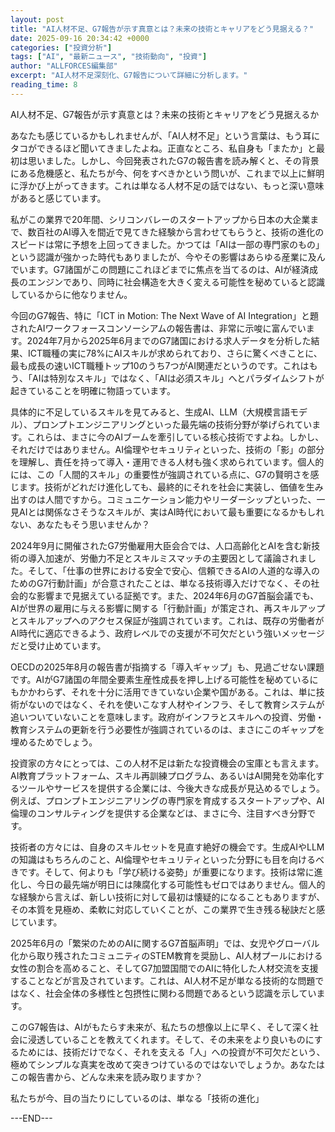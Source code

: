 ```yaml
---
layout: post
title: "AI人材不足、G7報告が示す真意とは？未来の技術とキャリアをどう見据える？"
date: 2025-09-16 20:34:42 +0000
categories: ["投資分析"]
tags: ["AI", "最新ニュース", "技術動向", "投資"]
author: "ALLFORCES編集部"
excerpt: "AI人材不足深刻化、G7報告について詳細に分析します。"
reading_time: 8
---
```


AI人材不足、G7報告が示す真意とは？未来の技術とキャリアをどう見据えるか

あなたも感じているかもしれませんが、「AI人材不足」という言葉は、もう耳にタコができるほど聞いてきましたよね。正直なところ、私自身も「またか」と最初は思いました。しかし、今回発表されたG7の報告書を読み解くと、その背景にある危機感と、私たちが今、何をすべきかという問いが、これまで以上に鮮明に浮かび上がってきます。これは単なる人材不足の話ではない、もっと深い意味があると感じています。

私がこの業界で20年間、シリコンバレーのスタートアップから日本の大企業まで、数百社のAI導入を間近で見てきた経験から言わせてもらうと、技術の進化のスピードは常に予想を上回ってきました。かつては「AIは一部の専門家のもの」という認識が強かった時代もありましたが、今やその影響はあらゆる産業に及んでいます。G7諸国がこの問題にこれほどまでに焦点を当てるのは、AIが経済成長のエンジンであり、同時に社会構造を大きく変える可能性を秘めていると認識しているからに他なりません。

今回のG7報告、特に「ICT in Motion: The Next Wave of AI Integration」と題されたAIワークフォースコンソーシアムの報告書は、非常に示唆に富んでいます。2024年7月から2025年6月までのG7諸国における求人データを分析した結果、ICT職種の実に78%にAIスキルが求められており、さらに驚くべきことに、最も成長の速いICT職種トップ10のうち7つがAI関連だというのです。これはもう、「AIは特別なスキル」ではなく、「AIは必須スキル」へとパラダイムシフトが起きていることを明確に物語っています。

具体的に不足しているスキルを見てみると、生成AI、LLM（大規模言語モデル）、プロンプトエンジニアリングといった最先端の技術分野が挙げられています。これらは、まさに今のAIブームを牽引している核心技術ですよね。しかし、それだけではありません。AI倫理やセキュリティといった、技術の「影」の部分を理解し、責任を持って導入・運用できる人材も強く求められています。個人的には、この「人間的スキル」の重要性が強調されている点に、G7の賢明さを感じます。技術がどれだけ進化しても、最終的にそれを社会に実装し、価値を生み出すのは人間ですから。コミュニケーション能力やリーダーシップといった、一見AIとは関係なさそうなスキルが、実はAI時代において最も重要になるかもしれない、あなたもそう思いませんか？

2024年9月に開催されたG7労働雇用大臣会合では、人口高齢化とAIを含む新技術の導入加速が、労働力不足とスキルミスマッチの主要因として議論されました。そして、「仕事の世界における安全で安心、信頼できるAIの人道的な導入のためのG7行動計画」が合意されたことは、単なる技術導入だけでなく、その社会的な影響まで見据えている証拠です。また、2024年6月のG7首脳会議でも、AIが世界の雇用に与える影響に関する「行動計画」が策定され、再スキルアップとスキルアップへのアクセス保証が強調されています。これは、既存の労働者がAI時代に適応できるよう、政府レベルでの支援が不可欠だという強いメッセージだと受け止めています。

OECDの2025年8月の報告書が指摘する「導入ギャップ」も、見過ごせない課題です。AIがG7諸国の年間全要素生産性成長を押し上げる可能性を秘めているにもかかわらず、それを十分に活用できていない企業や国がある。これは、単に技術がないのではなく、それを使いこなす人材やインフラ、そして教育システムが追いついていないことを意味します。政府がインフラとスキルへの投資、労働・教育システムの更新を行う必要性が強調されているのは、まさにこのギャップを埋めるためでしょう。

投資家の方々にとっては、この人材不足は新たな投資機会の宝庫とも言えます。AI教育プラットフォーム、スキル再訓練プログラム、あるいはAI開発を効率化するツールやサービスを提供する企業には、今後大きな成長が見込めるでしょう。例えば、プロンプトエンジニアリングの専門家を育成するスタートアップや、AI倫理のコンサルティングを提供する企業などは、まさに今、注目すべき分野です。

技術者の方々には、自身のスキルセットを見直す絶好の機会です。生成AIやLLMの知識はもちろんのこと、AI倫理やセキュリティといった分野にも目を向けるべきです。そして、何よりも「学び続ける姿勢」が重要になります。技術は常に進化し、今日の最先端が明日には陳腐化する可能性もゼロではありません。個人的な経験から言えば、新しい技術に対して最初は懐疑的になることもありますが、その本質を見極め、柔軟に対応していくことが、この業界で生き残る秘訣だと感じています。

2025年6月の「繁栄のためのAIに関するG7首脳声明」では、女児やグローバル化から取り残されたコミュニティのSTEM教育を奨励し、AI人材プールにおける女性の割合を高めること、そしてG7加盟国間でのAIに特化した人材交流を支援することなどが言及されています。これは、AI人材不足が単なる技術的な問題ではなく、社会全体の多様性と包摂性に関わる問題であるという認識を示しています。

このG7報告は、AIがもたらす未来が、私たちの想像以上に早く、そして深く社会に浸透していることを教えてくれます。そして、その未来をより良いものにするためには、技術だけでなく、それを支える「人」への投資が不可欠だという、極めてシンプルな真実を改めて突きつけているのではないでしょうか。あなたはこの報告書から、どんな未来を読み取りますか？

私たちが今、目の当たりにしているのは、単なる「技術の進化」

---END---